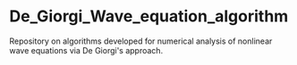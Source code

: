 # De_Giorgi_Wave_equation_algorithm
Repository on algorithms developed for numerical analysis of nonlinear wave equations via De Giorgi's approach.
